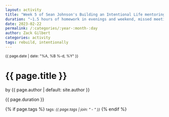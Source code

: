 ```yaml
---
layout: activity
title: "Week 5 of Sean Johnson's Building an Intentional Life mentoring"
duration: "~1.5 hours of homework in evenings and weekend, missed meeting due to travel"
date: 2023-02-22
permalink: /:categories/:year-:month-:day
author: Zack Gilbert
categories: activity
tags: rebuild, intentionally
---
```


<small>{{ page.date | date: "%A, %B %-d, %Y" }}</small>
<h1>{{ page.title }}</h1>

<p class="view">by {{ page.author | default: site.author }}</p>

<p>{{ page.duration }}</p>

{% if page.tags %}
  <small>tags: <em>{{ page.tags | join: "</em> - <em>" }}</em></small>
{% endif %}
